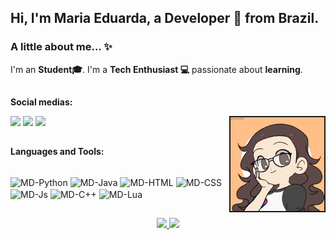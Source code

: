 ## Hi, I'm Maria Eduarda, a Developer 🚀 from Brazil.

### A little about me... ✨ 
I'm an **Student🎓**. I'm a **Tech Enthusiast 💻** passionate about **learning**.<br/>

##
**Social medias:** 
<div> 
  <a href="https://instagram.com/mariaeduard4s" target="_blank"><img src="https://img.shields.io/badge/-Instagram-%23E4405F?style=for-the-badge&logo=instagram&logoColor=white" target="_blank"></a>
  <a href = "mailto:mariaeduardadearaujosilva@gmail.com"><img src="https://img.shields.io/badge/Gmail-D14836?style=for-the-badge&logo=gmail&logoColor=white" target="_blank"></a>
  <a href="https://www.linkedin.com/in/meas" target="_blank"><img src="https://img.shields.io/badge/-LinkedIn-%230077B5?style=for-the-badge&logo=linkedin&logoColor=white" target="_blank"></a> 
  <img align="right" alt="MD-icon" height="150" border="2px solid white" src="https://github.com/MariaEduardaAraujo/mariaeduardaaraujo/blob/main/MD-icon.png"/>
</div>

##
**Languages and Tools:** 
<div style="display: inline_block"><br>
  <img align="center" alt="MD-Python" src="https://img.shields.io/badge/Python-3776AB?style=for-the-badge&logo=python&logoColor=white">
  <img align="center" alt="MD-Java" src="https://img.shields.io/badge/Java-ED8B00?style=for-the-badge&logo=java&logoColor=white">
  <img align="center" alt="MD-HTML" src="https://img.shields.io/badge/HTML5-E34F26?style=for-the-badge&logo=html5&logoColor=white">
  <img align="center" alt="MD-CSS" src="https://img.shields.io/badge/CSS3-1572B6?style=for-the-badge&logo=css3&logoColor=white">
  <img align="center" alt="MD-Js" src="https://img.shields.io/badge/JavaScript-323330?style=for-the-badge&logo=javascript&logoColor=F7DF1E">
  <img align="center" alt="MD-C++" src="https://img.shields.io/badge/C%2B%2B-00599C?style=for-the-badge&logo=c%2B%2B&logoColor=white">
  <img align="center" alt="MD-Lua" src="https://img.shields.io/badge/Lua-2C2D72?style=for-the-badge&logo=lua&logoColor=white">
</div>

##
<div align="center">
  <a href="https://github.com/mariaeduardaaraujo">
  <img height="180em" src="https://github-readme-stats.vercel.app/api?username=mariaeduardaaraujo&show_icons=true&theme=dark&include_all_commits=true&count_private=true"/>
  <img height="180em" src="https://github-readme-stats.vercel.app/api/top-langs/?username=mariaeduardaaraujo&layout=compact&langs_count=7&theme=dark"/>
</div>
